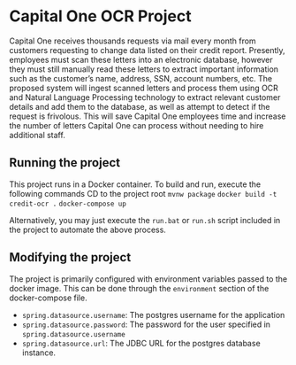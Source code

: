 # Capital One OCR Project

Capital One receives thousands requests via mail every month from customers requesting to change data listed on their credit report. 
Presently, employees must scan these letters into an electronic database, however they must still manually read these letters to extract
important information such as the customer’s name, address, SSN, account numbers, etc.  The proposed system will ingest scanned letters
and process them using OCR and Natural Language Processing technology to extract relevant customer details and add them to the database,
as well as attempt to detect if the request is frivolous. This will save Capital One employees time and increase the number of letters
Capital One can process without needing to hire additional staff.


## Running the project
This project runs in a Docker container. To build and run, execute the following commands
CD to the project root
`mvnw package`
`docker build -t credit-ocr .`
`docker-compose up`

Alternatively, you may just execute the `run.bat` or `run.sh` script included in the project to automate the above process.
 

## Modifying the project
The project is primarily configured with environment variables passed to the docker image. This can be done 
through the `environment` section of the docker-compose file.

- `spring.datasource.username`: The postgres username for the application
- `spring.datasource.password`: The password for the user specified in `spring.datasource.username`
- `spring.datasource.url`: The JDBC URL for the postgres database instance. 

